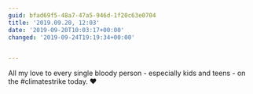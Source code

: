 ```yaml
---
guid: bfad69f5-48a7-47a5-946d-1f20c63e0704
title: '2019.09.20, 12:03'
date: '2019-09-20T10:03:17+00:00'
changed: '2019-09-24T19:19:34+00:00'


---
```


All my love to every single bloody person - especially kids and teens - on the #climatestrike today. ♥️
